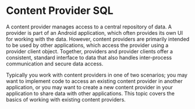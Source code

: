 # Content Provider SQL
A content provider manages access to a central repository of data. A provider is part of an Android application, which often provides its own UI for working with the data. However, content providers are primarily intended to be used by other applications, which access the provider using a provider client object. Together, providers and provider clients offer a consistent, standard interface to data that also handles inter-process communication and secure data access.

Typically you work with content providers in one of two scenarios; you may want to implement code to access an existing content provider in another application, or you may want to create a new content provider in your application to share data with other applications. This topic covers the basics of working with existing content providers.

